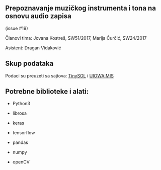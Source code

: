 ## Prepoznavanje muzičkog instrumenta i tona na osnovu audio zapisa
(issue #19)

Članovi tima: Jovana Kostreš, SW51/2017, Marija Ćurčić, SW24/2017

Asistent: Dragan Vidaković

## Skup podataka
Podaci su preuzeti sa sajtova: [TinySOL](https://zenodo.org/record/3685367#.X_nkE-hKiMo) i [UIOWA:MIS](http://theremin.music.uiowa.edu/MIS.html)

## Potrebne biblioteke i alati:

- Python3

- librosa

- keras

- tensorflow

- pandas

- numpy

- openCV
